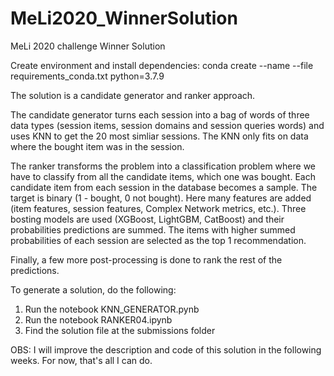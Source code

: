 # MeLi2020_WinnerSolution
MeLi 2020 challenge Winner Solution

Create environment and install dependencies:
conda create --name <env> --file requirements_conda.txt python=3.7.9

The solution is a candidate generator and ranker approach.

The candidate generator turns each session into a bag of words of three data types (session items, session domains and session queries words) and uses KNN to get the 20 most simliar sessions. The KNN only fits on data where the bought item was in the session.

The ranker transforms the problem into a classification problem where we have to classify from all the candidate items, which one was bought. Each candidate item from each session in the database becomes a sample. The target is binary (1 - bought, 0 not bought). Here many features are added (item features, session features, Complex Network metrics, etc.). Three bosting models are used (XGBoost, LightGBM, CatBoost) and their probabilities predictions are summed. The items with higher summed probabilities of each session are selected as the top 1 recommendation.

Finally, a few more post-processing is done to rank the rest of the predictions.

To generate a solution, do the following:

1) Run the notebook KNN_GENERATOR.pynb
2) Run the notebook RANKER04.ipynb
3) Find the solution file at the submissions folder

OBS: I will improve the description and code of this solution in the following weeks. For now, that's all I can do. 
